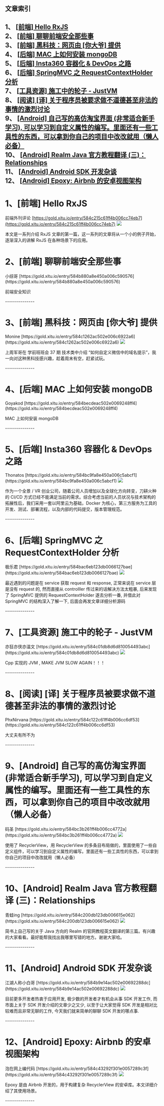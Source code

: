 ## 文章索引
1、 <a href="#1前端-hello-rxjs" >[前端] Hello RxJS</a><br/>
2、 <a href="#2前端-聊聊前端安全那些事" >[前端] 聊聊前端安全那些事</a><br/>
3、 <a href="#3前端-黑科技网页由-你大爷-提供" >[前端] 黑科技：网页由 [你大爷] 提供</a><br/>
4、 <a href="#4后端-mac-上如何安装-mongodb" >[后端] MAC 上如何安装 mongoDB</a><br/>
5、 <a href="#5后端-insta360-容器化-&-devops-之路" >[后端] Insta360 容器化 & DevOps 之路</a><br/>
6、 <a href="#6后端-springmvc-之-requestcontextholder-分析" >[后端] SpringMVC 之 RequestContextHolder 分析</a><br/>
7、 <a href="#7工具资源-施工中的轮子---justvm" >[工具资源] 施工中的轮子 - JustVM</a><br/>
8、 <a href="#8阅读-译-关于程序员被要求做不道德甚至非法的事情的激烈讨论" >[阅读] [译] 关于程序员被要求做不道德甚至非法的事情的激烈讨论</a><br/>
9、 <a href="#9android-自己写的高仿淘宝界面-非常适合新手学习-可以学习到自定义属性的编写里面还有一些工具性的东西可以拿到你自己的项目中改改就用懒人必备" >[Android] 自己写的高仿淘宝界面 (非常适合新手学习), 可以学习到自定义属性的编写。里面还有一些工具性的东西，可以拿到你自己的项目中改改就用（懒人必备）</a><br/>
10、 <a href="#10android-realm-java-官方教程翻译-三relationships" >[Android] Realm Java 官方教程翻译 (三)：Relationships</a><br/>
11、 <a href="#11android-android-sdk-开发杂谈" >[Android] Android SDK 开发杂谈</a><br/>
12、 <a href="#12android-epoxy:-airbnb-的安卓视图架构" >[Android] Epoxy: Airbnb 的安卓视图架构</a><br/><h1 id="#title_0" >1、[前端] Hello RxJS</h1>
前端外刊评论
[https://gold.xitu.io/entry/584c215c61ff4b006cc74eb7](https://gold.xitu.io/entry/584c215c61ff4b006cc74eb7)
<img src="https://dn-mhke0kuv.qbox.me/a74f97af9c39d214d013.jpg?imageView/2/w/800/h/600/q/80/format/png"/><p>本文是一系列介绍 RxJS 文章的第一篇，这一系列的文章将从一个小的例子开始，逐渐深入的讲解 RxJS 在各种场景下的应用。</p><p></p>
---------------
<h1 id="#title_1" >2、[前端] 聊聊前端安全那些事</h1>
小综哥
[https://gold.xitu.io/entry/584b880a8e450a006c590576](https://gold.xitu.io/entry/584b880a8e450a006c590576)
<p>前端安全知识</p><p></p>
---------------
<h1 id="#title_2" >3、[前端] 黑科技：网页由 [你大爷] 提供</h1>
Monine
[https://gold.xitu.io/entry/584c1262ac502e006c6922a6](https://gold.xitu.io/entry/584c1262ac502e006c6922a6)
<img src="https://dn-mhke0kuv.qbox.me/27764c277ab6136fff37.png?imageView/2/w/800/h/600/q/80/format/png"/><p>上周军哥在 学前班班会 37 期 技术类中介绍 “如何自定义微信中的域名提示”，我一向对这种黑科技感兴趣，趁着周末有空，赶紧试玩。</p><p></p>
---------------
<h1 id="#title_3" >4、[后端] MAC 上如何安装 mongoDB</h1>
Goyakod
[https://gold.xitu.io/entry/584becdeac502e0069248ff4](https://gold.xitu.io/entry/584becdeac502e0069248ff4)
<p>MAC 上如何安装 mongoDB</p><p></p>
---------------
<h1 id="#title_4" >5、[后端] Insta360 容器化 & DevOps 之路</h1>
Thonatos
[https://gold.xitu.io/entry/584bc9fa8e450a006c5abcf1](https://gold.xitu.io/entry/584bc9fa8e450a006c5abcf1)
<img src="https://dn-mhke0kuv.qbox.me/5f3e70ab89f6378e84e8.png?imageView/2/w/800/h/600/q/80/format/png"/><p>作为一个全景 / VR 创业公司，随着公司人员增加以及全球化方向转变，刀耕火种的 CI/CD 方式已经不能满足当前的需求。综合考虑当前的人员状况与技术架构的拓展性后，我们采用一套以阿里云为基础，Docker 为核心，第三方服务为工具的开发、测试、部署流程，以及内部的代码提交，版本管理规范。</p><p></p>
---------------
<h1 id="#title_5" >6、[后端] SpringMVC 之 RequestContextHolder 分析</h1>
极乐君
[https://gold.xitu.io/entry/584bac6eb123db0066127bae](https://gold.xitu.io/entry/584bac6eb123db0066127bae)
<img src="https://dn-mhke0kuv.qbox.me/f4f1705aebd99630a971.png?imageView/2/w/800/h/600/q/80/format/png"/><p>最近遇到的问题是在 service 获取 request 和 response, 正常来说在 service 层是没有 request 的, 然而直接从 controlller 传过来的话解决方法太粗暴, 后来发现了 SpringMVC 提供的 RequestContextHolder 遂去分析一番, 并借此对 SpringMVC 的结构深入了解一下, 后面会再发文章详细分析源码</p><p></p>
---------------
<h1 id="#title_6" >7、[工具资源] 施工中的轮子 - JustVM</h1>
亦狂亦侠亦温文
[https://gold.xitu.io/entry/584c01db8d6d810054493abc](https://gold.xitu.io/entry/584c01db8d6d810054493abc)
<img src="https://dn-mhke0kuv.qbox.me/de86ffd5cdb610535ee8.png?imageView/2/w/800/h/600/q/80/format/png"/><p>Cpp 实现的 JVM  ,
MAKE JVM SLOW AGAIN！！！</p><p></p>
---------------
<h1 id="#title_7" >8、[阅读] [译] 关于程序员被要求做不道德甚至非法的事情的激烈讨论</h1>
PhxNirvana
[https://gold.xitu.io/entry/584c122c61ff4b006cc6df53](https://gold.xitu.io/entry/584c122c61ff4b006cc6df53)
<p>大丈夫有所不为</p><p></p>
---------------
<h1 id="#title_8" >9、[Android] 自己写的高仿淘宝界面 (非常适合新手学习), 可以学习到自定义属性的编写。里面还有一些工具性的东西，可以拿到你自己的项目中改改就用（懒人必备）</h1>
码圣
[https://gold.xitu.io/entry/584bc3b261ff4b006cc4772a](https://gold.xitu.io/entry/584bc3b261ff4b006cc4772a)
<img src="https://dn-mhke0kuv.qbox.me/2a3cd36b2fbde42733c9.png?imageView/2/w/800/h/600/q/80/format/png"/><p>使用了 RecyclerView，用 RecyclerView 的多条目布局做的，里面使用了一些自定义组件，可以学习到自定义属性的编写。里面还有一些工具性的东西，可以拿到你自己的项目中改改就用（懒人必备）</p><p></p>
---------------
<h1 id="#title_9" >10、[Android] Realm Java 官方教程翻译 (三)：Relationships</h1>
青蛙ing
[https://gold.xitu.io/entry/584c200db123db006615e062](https://gold.xitu.io/entry/584c200db123db006615e062)
<img src="https://dn-mhke0kuv.qbox.me/d11823b21e525ce88263.jpg?imageView/2/w/800/h/600/q/80/format/png"/><p>简书上自己写的关于 Java 方向的 Realm 的官网教程英文翻译的第三篇。有兴趣的大家看看。最好能帮我找出我哪里写错的地方。谢谢大家哈。</p><p></p>
---------------
<h1 id="#title_10" >11、[Android] Android SDK 开发杂谈</h1>
江湖人称小白哥
[https://gold.xitu.io/entry/584b9e14ac502e00692288dc](https://gold.xitu.io/entry/584b9e14ac502e00692288dc)
<img src="https://dn-mhke0kuv.qbox.me/a554b6e618ba47840b6d.jpg?imageView/2/w/800/h/600/q/80/format/png"/><p>目前更多开发者热衷于应用开发, 极少数的开发者才有机会从事 SDK 开发工作, 而市面上关于 SDK 开发介绍的文章少之又少, 以至于让大家觉得 SDK 开发是相对比较难而且非常无聊的工作, 今天我们就来简单的聊聊 SDK 开发的哪点事.</p><p></p>
---------------
<h1 id="#title_11" >12、[Android] Epoxy: Airbnb 的安卓视图架构</h1>
泡在网上编代码
[https://gold.xitu.io/entry/584c43292f301e0057289c3f](https://gold.xitu.io/entry/584c43292f301e0057289c3f)
<img src="https://dn-mhke0kuv.qbox.me/4c53e5d1054912218b92.png?imageView/2/w/800/h/600/q/80/format/png"/><p>Epoxy 是由 Airbnb 开发的，用于构建复杂 RecyclerView 的安卓库。本文详细介绍了其使用场景。</p><p></p>
---------------
